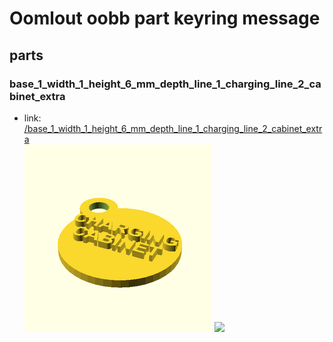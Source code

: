 # Oomlout oobb part keyring message


## parts

### base_1_width_1_height_6_mm_depth_line_1_charging_line_2_cabinet_extra
* link: [/base_1_width_1_height_6_mm_depth_line_1_charging_line_2_cabinet_extra](base_1_width_1_height_6_mm_depth_line_1_charging_line_2_cabinet_extra)  
![](base_1_width_1_height_6_mm_depth_line_1_charging_line_2_cabinet_extra/3dpr_300.png)  ![](base_1_width_1_height_6_mm_depth_line_1_charging_line_2_cabinet_extra/image_300.jpg)
 
